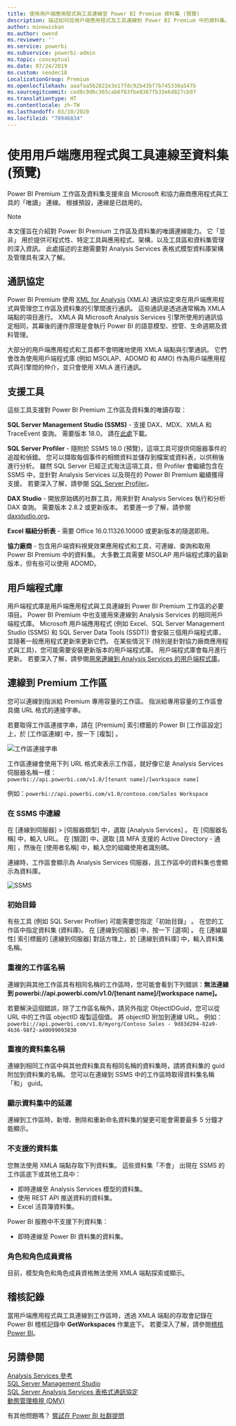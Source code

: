 ```yaml
---
title: 使用用戶端應用程式與工具連線至 Power BI Premium 資料集 (預覽)
description: 描述如何從用戶端應用程式及工具連線到 Power BI Premium 中的資料集。
author: minewiskan
ms.author: owend
ms.reviewer: ''
ms.service: powerbi
ms.subservice: powerbi-admin
ms.topic: conceptual
ms.date: 07/24/2019
ms.custom: seodec18
LocalizationGroup: Premium
ms.openlocfilehash: aaafaa5b2822e3e17fdc92b43bf7b745330a547b
ms.sourcegitcommit: ced8c9d6c365cab6f63fbe8367fb33e6d827cb97
ms.translationtype: HT
ms.contentlocale: zh-TW
ms.lasthandoff: 03/10/2020
ms.locfileid: "78946834"
---
```

# <a name="connect-to-datasets-with-client-applications-and-tools-preview"></a>使用用戶端應用程式與工具連線至資料集 (預覽)

Power BI Premium 工作區及資料集支援來自 Microsoft 和協力廠商應用程式與工具的「唯讀」  連線。 根據預設，連線是已啟用的。

> [!NOTE]
> 本文僅旨在介紹對 Power BI Premium 工作區及資料集的唯讀連線能力。 它「並非」  用於提供可程式性、特定工具與應用程式、架構，以及工具區和資料集管理的深入資訊。 此處描述的主題需要對 Analysis Services 表格式模型資料庫架構及管理具有深入了解。

## <a name="protocol"></a>通訊協定

Power BI Premium 使用 [XML for Analysis](https://docs.microsoft.com/bi-reference/xmla/xml-for-analysis-xmla-reference) (XMLA) 通訊協定來在用戶端應用程式與管理您工作區及資料集的引擎間進行通訊。 這些通訊是透過通常稱為 XMLA 端點的項目進行。 XMLA 與 Microsoft Analysis Services 引擎所使用的通訊協定相同，其幕後的運作原理是會執行 Power BI 的語意模型、控管、生命週期及資料管理。 

大部分的用戶端應用程式和工具都不會明確地使用 XMLA 端點與引擎通訊。 它們會改為使用用戶端程式庫 (例如 MSOLAP、ADOMD 和 AMO) 作為用戶端應用程式與引擎間的仲介，並只會使用 XMLA 進行通訊。


## <a name="supported-tools"></a>支援工具

這些工具支援對 Power BI Premium 工作區及資料集的唯讀存取：

**SQL Server Management Studio (SSMS)** - 支援 DAX、MDX、XMLA 和 TraceEvent 查詢。 需要版本 18.0。 請在[此處](https://docs.microsoft.com/sql/ssms/download-sql-server-management-studio-ssms)下載。 

**SQL Server Profiler** - 隨附於 SSMS 18.0 (預覽)，這項工具可提供伺服器事件的追蹤和偵錯。 您可以擷取每個事件的相關資料並儲存到檔案或資料表，以供稍後進行分析。 雖然 SQL Server 已經正式淘汰這項工具，但 Profiler 會繼續包含在 SSMS 中，並針對 Analysis Services 以及現在的 Power BI Premium 繼續獲得支援。 若要深入了解，請參閱 [SQL Server Profiler](https://docs.microsoft.com/sql/tools/sql-server-profiler/sql-server-profiler)。

**DAX Studio** - 開放原始碼的社群工具，用來針對 Analysis Services 執行和分析 DAX 查詢。 需要版本 2.8.2 或更新版本。 若要進一步了解，請參閱 [daxstudio.org](https://daxstudio.org/)。

**Excel 樞紐分析表** - 需要 Office 16.0.11326.10000 或更新版本的隨選即用。

**協力廠商** - 包含用戶端資料視覺效果應用程式和工具，可連線、查詢和取用 Power BI Premium 中的資料集。 大多數工具需要 MSOLAP 用戶端程式庫的最新版本，但有些可以使用 ADOMD。

## <a name="client-libraries"></a>用戶端程式庫

用戶端程式庫是用戶端應用程式與工具連線到 Power BI Premium 工作區的必要項目。 Power BI Premium 中也支援用來連線到 Analysis Services 的相同用戶端程式庫。 Microsoft 用戶端應用程式 (例如 Excel、SQL Server Management Studio (SSMS) 和 SQL Server Data Tools (SSDT)) 會安裝三個用戶端程式庫，並隨著一般應用程式更新來更新它們。 在某些情況下 (特別是針對協力廠商應用程式與工具)，您可能需要安裝更新版本的用戶端程式庫。 用戶端程式庫會每月進行更新。 若要深入了解，請參閱[用來連線到 Analysis Services 的用戶端程式庫](https://docs.microsoft.com/azure/analysis-services/analysis-services-data-providers)。

## <a name="connecting-to-a-premium-workspace"></a>連線到 Premium 工作區

您可以連線到指派給 Premium 專用容量的工作區。 指派給專用容量的工作區會具備 URL 格式的連接字串。 

若要取得工作區連接字串，請在 [Premium]  索引標籤的 Power BI [工作區設定]  上，於 [工作區連線]  中，按一下 [複製]  。

![工作區連接字串](media/service-premium-connect-tools/connect-tools-workspace-connection.png)

工作區連線會使用下列 URL 格式來表示工作區，就好像它是 Analysis Services 伺服器名稱一樣：   
`powerbi://api.powerbi.com/v1.0/[tenant name]/[workspace name]` 

例如：`powerbi://api.powerbi.com/v1.0/contoso.com/Sales Workspace`

### <a name="to-connect-in-ssms"></a>在 SSMS 中連線

在 [連線到伺服器]   > [伺服器類型]  中，選取 [Analysis Services]  。 在 [伺服器名稱]  中，輸入 URL。 在 [驗證]  中，選取 [具 MFA 支援的 Active Directory - 通用]  ，然後在 [使用者名稱]  中，輸入您的組織使用者識別碼。 

連線時，工作區會顯示為 Analysis Services 伺服器，且工作區中的資料集也會顯示為資料庫。  

![SSMS](media/service-premium-connect-tools/connect-tools-ssms.png)

### <a name="initial-catalog"></a>初始目錄

有些工具 (例如 SQL Server Profiler) 可能需要您指定「初始目錄」  。 在您的工作區中指定資料集 (資料庫)。 在 [連線到伺服器]  中，按一下 [選項]  。 在 [連線屬性]  索引標籤的 [連線到伺服器]  對話方塊上，於 [連線到資料庫]  中，輸入資料集名稱。

### <a name="duplicate-workspace-name"></a>重複的工作區名稱

連線到與其他工作區具有相同名稱的工作區時，您可能會看到下列錯誤：**無法連線到 powerbi://api.powerbi.com/v1.0/[tenant name]/[workspace name]。**

若要解決這個錯誤，除了工作區名稱外，請另外指定 ObjectIDGuid，您可以從 URL 中的工作區 objectID 複製這個值。 將 objectID 附加到連線 URL。 例如：`powerbi://api.powerbi.com/v1.0/myorg/Contoso Sales - 9d83d204-82a9-4b36-98f2-a40099093830`

### <a name="duplicate-dataset-name"></a>重複的資料集名稱

連線到相同工作區中與其他資料集具有相同名稱的資料集時，請將資料集的 guid 附加到資料集的名稱。 您可以在連線到 SSMS 中的工作區時取得資料集名稱「和」  guid。 

### <a name="delay-in-datasets-shown"></a>顯示資料集中的延遲

連線到工作區時，新增、刪除和重新命名資料集的變更可能會需要最多 5 分鐘才能顯示。 

### <a name="unsupported-datasets"></a>不支援的資料集

您無法使用 XMLA 端點存取下列資料集。 這些資料集「不會」  出現在 SSMS 的工作區底下或其他工具中： 

- 即時連線至 Analysis Services 模型的資料集。 
- 使用 REST API 推送資料的資料集。
- Excel 活頁簿資料集。 

Power BI 服務中不支援下列資料集：   

- 即時連線至 Power BI 資料集的資料集。

### <a name="roles-and-role-memberships"></a>角色和角色成員資格

目前，模型角色和角色成員資格無法使用 XMLA 端點探索或顯示。

## <a name="audit-logs"></a>稽核記錄 

當用戶端應用程式與工具連線到工作區時，透過 XMLA 端點的存取會記錄在 Power BI 稽核記錄中 **GetWorkspaces** 作業底下。 若要深入了解，請參閱[稽核 Power BI](service-admin-auditing.md)。

## <a name="see-also"></a>另請參閱

[Analysis Services 參考](https://docs.microsoft.com/bi-reference/?pivot=home&panel=home-all)   
[SQL Server Management Studio](https://docs.microsoft.com/sql/ssms/sql-server-management-studio-ssms)   
[SQL Server Analysis Services 表格式通訊協定](https://docs.microsoft.com/openspecs/sql_server_protocols/ms-ssas-t/b98ed40e-c27a-4988-ab2d-c9c904fe13cf)   
[動態管理檢視 (DMV)](https://docs.microsoft.com/sql/analysis-services/instances/use-dynamic-management-views-dmvs-to-monitor-analysis-services)   


有其他問題嗎？ [嘗試在 Power BI 社群提問](https://community.powerbi.com/)
